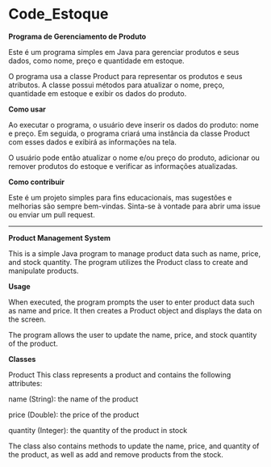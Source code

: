 # Code_Estoque
**Programa de Gerenciamento de Produto**

Este é um programa simples em Java para gerenciar produtos e seus dados, como nome, preço e quantidade em estoque.

O programa usa a classe Product para representar os produtos e seus atributos. A classe possui métodos para atualizar o nome, preço, quantidade em estoque e exibir os dados do produto.

**Como usar**

Ao executar o programa, o usuário deve inserir os dados do produto: nome e preço. Em seguida, o programa criará uma instância da classe Product com esses dados e exibirá as informações na tela.

O usuário pode então atualizar o nome e/ou preço do produto, adicionar ou remover produtos do estoque e verificar as informações atualizadas.

**Como contribuir**

Este é um projeto simples para fins educacionais, mas sugestões e melhorias são sempre bem-vindas. Sinta-se à vontade para abrir uma issue ou enviar um pull request.

-------------

**Product Management System**

This is a simple Java program to manage product data such as name, price, and stock quantity. The program utilizes the Product class to create and manipulate products.

**Usage**

When executed, the program prompts the user to enter product data such as name and price. It then creates a Product object and displays the data on the screen.

The program allows the user to update the name, price, and stock quantity of the product.

**Classes**

Product
This class represents a product and contains the following attributes:

name (String): the name of the product

price (Double): the price of the product

quantity (Integer): the quantity of the product in stock

The class also contains methods to update the name, price, and quantity of the product, as well as add and remove products from the stock.

